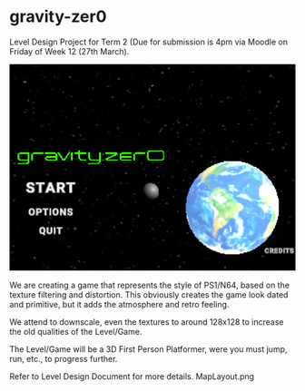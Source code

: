 # gravity-zer0
Level Design Project for Term 2 (Due for submission is 4pm via Moodle on Friday of Week 12 (27th March).

![Image of Title](Title.png)

We are creating a game that represents the style of PS1/N64, based on the texture filtering and distortion. 
This obviously creates the game look dated and primitive, but it adds the atmosphere and retro feeling.

We attend to downscale, even the textures to around 128x128 to increase the old qualities of the Level/Game.

The Level/Game will be a 3D First Person Platformer, were you must jump, run, etc., to progress further.

Refer to Level Design Document for more details.
MapLayout.png
